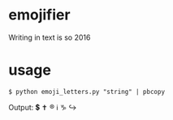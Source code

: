 # emojifier
Writing in text is so 2016

# usage
`$ python emoji_letters.py "string" | pbcopy`

Output: :heavy_dollar_sign: :latin_cross: :registered: :information_source: :capricorn: :arrow_right_hook:
